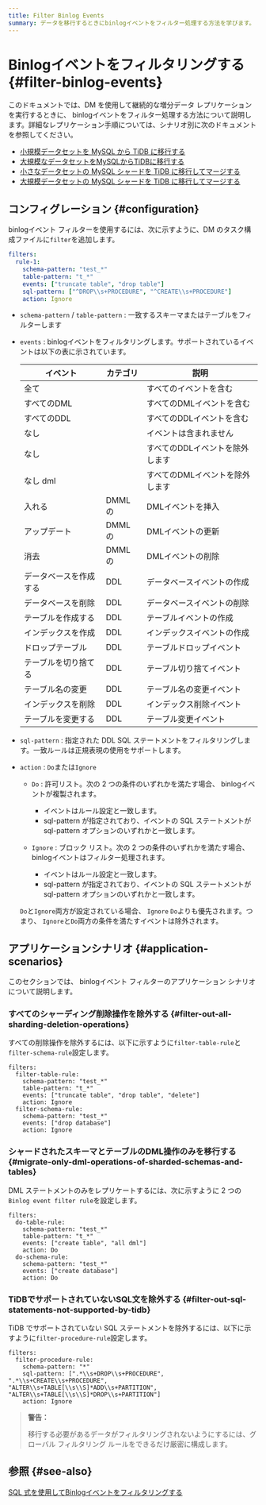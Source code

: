 ```yaml
---
title: Filter Binlog Events
summary: データを移行するときにbinlogイベントをフィルター処理する方法を学びます。
---
```


# Binlogイベントをフィルタリングする {#filter-binlog-events}

このドキュメントでは、DM を使用して継続的な増分データ レプリケーションを実行するときに、 binlogイベントをフィルター処理する方法について説明します。詳細なレプリケーション手順については、シナリオ別に次のドキュメントを参照してください。

-   [小規模データセットを MySQL から TiDB に移行する](/migrate-small-mysql-to-tidb.md)
-   [大規模なデータセットをMySQLからTiDBに移行する](/migrate-large-mysql-to-tidb.md)
-   [小さなデータセットの MySQL シャードを TiDB に移行してマージする](/migrate-small-mysql-shards-to-tidb.md)
-   [大規模データセットの MySQL シャードを TiDB に移行してマージする](/migrate-large-mysql-shards-to-tidb.md)

## コンフィグレーション {#configuration}

binlogイベント フィルターを使用するには、次に示すように、DM のタスク構成ファイルに`filter`を追加します。

```yaml
filters:
  rule-1:
    schema-pattern: "test_*"
    table-pattern: "t_*"
    events: ["truncate table", "drop table"]
    sql-pattern: ["^DROP\\s+PROCEDURE", "^CREATE\\s+PROCEDURE"]
    action: Ignore
```

-   `schema-pattern` / `table-pattern` : 一致するスキーマまたはテーブルをフィルターします

-   `events` : binlogイベントをフィルタリングします。サポートされているイベントは以下の表に示されています。

    | イベント        | カテゴリ   | 説明                |
    | ----------- | ------ | ----------------- |
    | 全て          |        | すべてのイベントを含む       |
    | すべてのDML     |        | すべてのDMLイベントを含む    |
    | すべてのDDL     |        | すべてのDDLイベントを含む    |
    | なし          |        | イベントは含まれません       |
    | なし          |        | すべてのDDLイベントを除外します |
    | なし dml      |        | すべてのDMLイベントを除外します |
    | 入れる         | DMML の | DMLイベントを挿入        |
    | アップデート      | DMML の | DMLイベントの更新        |
    | 消去          | DMML の | DMLイベントの削除        |
    | データベースを作成する | DDL    | データベースイベントの作成     |
    | データベースを削除   | DDL    | データベースイベントの削除     |
    | テーブルを作成する   | DDL    | テーブルイベントの作成       |
    | インデックスを作成   | DDL    | インデックスイベントの作成     |
    | ドロップテーブル    | DDL    | テーブルドロップイベント      |
    | テーブルを切り捨てる  | DDL    | テーブル切り捨てイベント      |
    | テーブル名の変更    | DDL    | テーブル名の変更イベント      |
    | インデックスを削除   | DDL    | インデックス削除イベント      |
    | テーブルを変更する   | DDL    | テーブル変更イベント        |

-   `sql-pattern` : 指定された DDL SQL ステートメントをフィルタリングします。一致ルールは正規表現の使用をサポートします。

-   `action` : `Do`または`Ignore`

    -   `Do` : 許可リスト。次の 2 つの条件のいずれかを満たす場合、 binlogイベントが複製されます。

        -   イベントはルール設定と一致します。
        -   sql-pattern が指定されており、イベントの SQL ステートメントが sql-pattern オプションのいずれかと一致します。

    -   `Ignore` : ブロック リスト。次の 2 つの条件のいずれかを満たす場合、 binlogイベントはフィルター処理されます。

        -   イベントはルール設定と一致します。
        -   sql-pattern が指定されており、イベントの SQL ステートメントが sql-pattern オプションのいずれかと一致します。

    `Do`と`Ignore`両方が設定されている場合、 `Ignore` `Do`よりも優先されます。つまり、 `Ignore`と`Do`両方の条件を満たすイベントは除外されます。

## アプリケーションシナリオ {#application-scenarios}

このセクションでは、 binlogイベント フィルターのアプリケーション シナリオについて説明します。

### すべてのシャーディング削除操作を除外する {#filter-out-all-sharding-deletion-operations}

すべての削除操作を除外するには、以下に示すように`filter-table-rule`と`filter-schema-rule`設定します。

    filters:
      filter-table-rule:
        schema-pattern: "test_*"
        table-pattern: "t_*"
        events: ["truncate table", "drop table", "delete"]
        action: Ignore
      filter-schema-rule:
        schema-pattern: "test_*"
        events: ["drop database"]
        action: Ignore

### シャードされたスキーマとテーブルのDML操作のみを移行する {#migrate-only-dml-operations-of-sharded-schemas-and-tables}

DML ステートメントのみをレプリケートするには、次に示すように 2 つの`Binlog event filter rule`を設定します。

    filters:
      do-table-rule:
        schema-pattern: "test_*"
        table-pattern: "t_*"
        events: ["create table", "all dml"]
        action: Do
      do-schema-rule:
        schema-pattern: "test_*"
        events: ["create database"]
        action: Do

### TiDBでサポートされていないSQL文を除外する {#filter-out-sql-statements-not-supported-by-tidb}

TiDB でサポートされていない SQL ステートメントを除外するには、以下に示すように`filter-procedure-rule`設定します。

    filters:
      filter-procedure-rule:
        schema-pattern: "*"
        sql-pattern: [".*\\s+DROP\\s+PROCEDURE", ".*\\s+CREATE\\s+PROCEDURE", "ALTER\\s+TABLE[\\s\\S]*ADD\\s+PARTITION", "ALTER\\s+TABLE[\\s\\S]*DROP\\s+PARTITION"]
        action: Ignore

> **警告：**
>
> 移行する必要があるデータがフィルタリングされないようにするには、グローバル フィルタリング ルールをできるだけ厳密に構成します。

## 参照 {#see-also}

[SQL 式を使用してBinlogイベントをフィルタリングする](/filter-dml-event.md)
